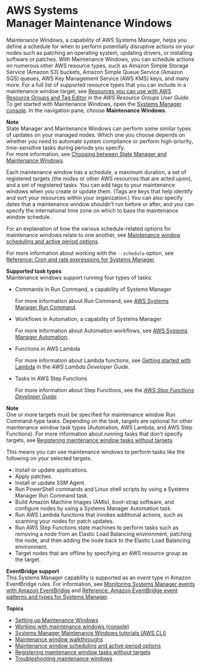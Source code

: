 # AWS Systems Manager Maintenance Windows<a name="systems-manager-maintenance"></a>

Maintenance Windows, a capability of AWS Systems Manager, helps you define a schedule for when to perform potentially disruptive actions on your nodes such as patching an operating system, updating drivers, or installing software or patches\. With Maintenance Windows, you can schedule actions on numerous other AWS resource types, such as Amazon Simple Storage Service \(Amazon S3\) buckets, Amazon Simple Queue Service \(Amazon SQS\) queues, AWS Key Management Service \(AWS KMS\) keys, and many more\. For a full list of supported resource types that you can include in a maintenance window target, see [Resources you can use with AWS Resource Groups and Tag Editor](https://docs.aws.amazon.com/ARG/latest/userguide/supported-resources.html#supported-resources-console) in the *AWS Resource Groups User Guide*\. To get started with Maintenance Windows, open the [Systems Manager console](https://console.aws.amazon.com/systems-manager/maintenance-windows)\. In the navigation pane, choose **Maintenance Windows**\.

**Note**  
State Manager and Maintenance Windows can perform some similar types of updates on your managed nodes\. Which one you choose depends on whether you need to automate system compliance or perform high\-priority, time\-sensitive tasks during periods you specify\.  
For more information, see [Choosing between State Manager and Maintenance Windows](state-manager-vs-maintenance-windows.md)\.

Each maintenance window has a schedule, a maximum duration, a set of registered targets \(the nodes or other AWS resources that are acted upon\), and a set of registered tasks\. You can add tags to your maintenance windows when you create or update them\. \(Tags are keys that help identify and sort your resources within your organization\.\) You can also specify dates that a maintenance window shouldn't run before or after, and you can specify the international time zone on which to base the maintenance window schedule\. 

For an explanation of how the various schedule\-related options for maintenance windows relate to one another, see [Maintenance window scheduling and active period options](maintenance-windows-schedule-options.md)\.

For more information about working with the `--schedule` option, see [Reference: Cron and rate expressions for Systems Manager](reference-cron-and-rate-expressions.md)\.

**Supported task types**  
Maintenance windows support running four types of tasks:
+ Commands in Run Command, a capability of Systems Manager

  For more information about Run Command, see [AWS Systems Manager Run Command](execute-remote-commands.md)\.
+ Workflows in Automation, a capability of Systems Manager

  For more information about Automation workflows, see [AWS Systems Manager Automation](systems-manager-automation.md)\.
+ Functions in AWS Lambda

  For more information about Lambda functions, see [Getting started with Lambda](https://docs.aws.amazon.com/lambda/latest/dg/getting-started.html) in the *AWS Lambda Developer Guide*\.
+ Tasks in AWS Step Functions

  For more information about Step Functions, see the *[AWS Step Functions Developer Guide](https://docs.aws.amazon.com/step-functions/latest/dg/)*\.

**Note**  
One or more targets must be specified for maintenance window Run Command\-type tasks\. Depending on the task, targets are optional for other maintenance window task types \(Automation, AWS Lambda, and AWS Step Functions\)\. For more information about running tasks that don't specify targets, see [Registering maintenance window tasks without targets](maintenance-windows-targetless-tasks.md)\.

This means you can use maintenance windows to perform tasks like the following on your selected targets\.
+ Install or update applications\.
+ Apply patches\.
+ Install or update SSM Agent\.
+ Run PowerShell commands and Linux shell scripts by using a Systems Manager Run Command task\.
+ Build Amazon Machine Images \(AMIs\), boot\-strap software, and configure nodes by using a Systems Manager Automation task\.
+ Run AWS Lambda functions that invokes additional actions, such as scanning your nodes for patch updates\.
+ Run AWS Step Functions state machines to perform tasks such as removing a node from an Elastic Load Balancing environment, patching the node, and then adding the node back to the Elastic Load Balancing environment\.
+ Target nodes that are offline by specifying an AWS resource group as the target\.

**EventBridge support**  
This Systems Manager capability is supported as an *event* type in Amazon EventBridge rules\. For information, see [Monitoring Systems Manager events with Amazon EventBridge](monitoring-eventbridge-events.md) and [Reference: Amazon EventBridge event patterns and types for Systems Manager](reference-eventbridge-events.md)\.

**Topics**
+ [Setting up Maintenance Windows](sysman-maintenance-permissions.md)
+ [Working with maintenance windows \(console\)](sysman-maintenance-working.md)
+ [Systems Manager Maintenance Windows tutorials \(AWS CLI\)](maintenance-windows-tutorials.md)
+ [Maintenance window walkthroughs](maintenance-window-walkthroughs.md)
+ [Maintenance window scheduling and active period options](maintenance-windows-schedule-options.md)
+ [Registering maintenance window tasks without targets](maintenance-windows-targetless-tasks.md)
+ [Troubleshooting maintenance windows](troubleshooting-maintenance-windows.md)